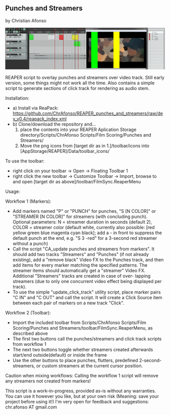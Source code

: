 Punches and Streamers
---------------------
by Christian Afonso

![Alt text](/doc/screenshot1.png?raw=true "Punches and Streamers screenshot")

REAPER script to overlay punches and streamers over video track. Still early version, some
things might not work all the time. Also contains a simple script to generate sections of
click track for rendering as audio stem.

Installation:

- a) Install via ReaPack: https://github.com/ChrAfonso/REAPER_punches_and_streamers/raw/dev_v0.4/reapack_index.xml
- b) Clone/download the repository and...
  1. place the contents into your REAPER Aplication Storage directory/Scripts/ChrAfonso Scripts/Film Scoring/Punches and Streamers/
  2. Move the png icons from [target dir as in 1.]/toolbar/icons into [AppStorage/REAPER]/Data/toolbar_icons/

To use the toolbar:

- right click on your toolbar -> Open -> Floating Toolbar 1
- right click the new toolbar -> Customize Toolbar -> Import, browse to and open [target dir as above]/toolbar/FilmSync.ReaperMenu

Usage:

Workflow 1 (Markers):

- Add markers named "P" or "PUNCH" for punches, "S [N COLOR]" or "STREAMER [N COLOR]"
  for streamers (with concluding punch). Optional parameters: N = streamer duration 
  in seconds (default 2), COLOR = streamer color (default white, currently also possible:
  [red yellow green blue magenta cyan black]; add a - in front to suppress the default
  punch at the end, e.g. "S 3 -red" for a 3-second red streamer without a punch)
- Call the script "CA_update punches and streamers from markers". It should add two tracks "Streamers" and "Punches" (if not already
  existing), add a "remove black" Video FX to the Punches track, and then add items for 
  every marker matching the specified patterns. The streamer items should automatically
  get a "streamer" Video FX. Additional "Streamers" tracks are created in case of over-
  lapping streamers (due to only one concurrent video effect being displayed per track).
- To use the simple "update_click_track" utility script, place marker pairs "C IN" and
  "C OUT" and call the script. It will create a Click Source item between each pair of
  markers on a new track "Click".
  
Workflow 2 (Toolbar):

- Import the included toolbar from Scripts/ChrAfonso Scripts/Film Scoring/Punches and Streamers/toolbar/FilmSync.ReaperMenu, as described above
- The first two buttons call the punches/streamers and click track scripts from workflow 1
- The next two buttons toggle whether streamers created afterwards start/end outside(default) or inside the frame
- Use the other buttons to place punches, flutters, predefined 2-second-streamers, or custom streamers at the current cursor position.

Caution when mixing workflows: Calling the workflow 1 script will remove any streamers not created from markers!
  
This script is a work-in-progress, provided as-is without any warranties.
You can use it however you like, but at your own risk (Meaning: save your project 
before using it!)
I'm very open for feedback and suggestions: chr.afonso AT gmail.com